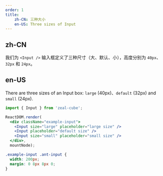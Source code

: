 ```yaml
---
order: 1
title:
    zh-CN: 三种大小
    en-US: Three sizes of Input
---
```


## zh-CN

我们为 `<Input />` 输入框定义了三种尺寸（大、默认、小），高度分别为 `40px`、`32px` 和 `24px`。

## en-US

There are three sizes of an Input box: `large` (40px)、`default` (32px) and `small` (24px).

````jsx
import { Input } from 'zeal-cube';

ReactDOM.render(
  <div className="example-input">
    <Input size="large" placeholder="large size" />
    <Input placeholder="default size" />
    <Input size="small" placeholder="small size" />
  </div>,
  mountNode);
````

````css
.example-input .ant-input {
  width: 200px;
  margin: 0 8px 8px 0;
}
````
